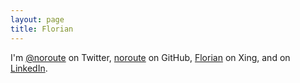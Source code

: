```yaml
---
layout: page
title: Florian
---
```


I'm [@noroute](https://twitter.com/noroute) on Twitter,
[noroute](https://github.com/noroute/) on GitHub,
[Florian](https://www.xing.com/profile/Florian_Thiel6) on Xing,
and on [LinkedIn](https://www.linkedin.com/profile/view?id=18944016&trk=hp-identity-name).
